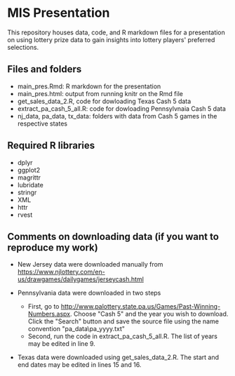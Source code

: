 # MIS Presentation

This repository houses data, code, and R markdown files for a presentation on
using lottery prize data to gain insights into lottery players' preferred 
selections.

## Files and folders 
* main_pres.Rmd: R markdown for the presentation   
* main_pres.html: output from running knitr on the Rmd file  
* get_sales_data_2.R, code for dowloading Texas Cash 5 data  
* extract_pa_cash_5_all.R: code for dowloading Pennsylvnaia Cash 5 data
* nj_data, pa_data, tx_data: folders with data from Cash 5 games in the respective states  

## Required R libraries  
* dplyr  
* ggplot2  
* magrittr  
* lubridate  
* stringr  
* XML  
* httr  
* rvest  

## Comments on downloading data (if you want to reproduce my work)
* New Jersey data were downloaded manually from <https://www.njlottery.com/en-us/drawgames/dailygames/jerseycash.html>  
* Pennsylvania data were downloaded in two steps  
    + First, go to <http://www.palottery.state.pa.us/Games/Past-Winning-Numbers.aspx>. Choose 
    "Cash 5" and the year you wish to download. Click the "Search" button and save the source file using the name convention "pa_data\pa_yyyy.txt"
    + Second, run the code in extract_pa_cash_5_all.R. The list of years may be edited in line 9.  
    
* Texas data were downloaded using get_sales_data_2.R. The start and end dates may be edited in lines 15 and 16.
